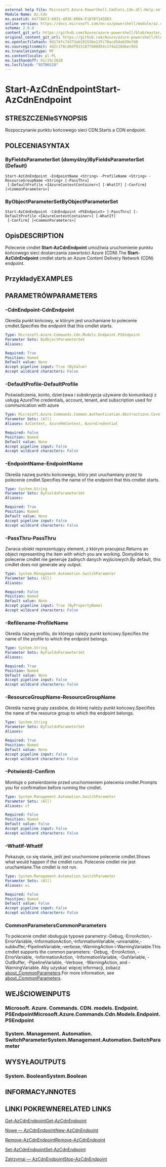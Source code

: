 ```yaml
---
external help file: Microsoft.Azure.PowerShell.Cmdlets.Cdn.dll-Help.xml
Module Name: Az.Cdn
ms.assetid: 6477ADC3-0831-493D-8904-F1D787145DD3
online version: https://docs.microsoft.com/en-us/powershell/module/az.cdn/start-azcdnendpoint
schema: 2.0.0
content_git_url: https://github.com/Azure/azure-powershell/blob/master/src/Cdn/Cdn/help/Start-AzCdnEndpoint.md
original_content_git_url: https://github.com/Azure/azure-powershell/blob/master/src/Cdn/Cdn/help/Start-AzCdnEndpoint.md
ms.openlocfilehash: 8d174fc74373ab29153be13fc78acd5da639e7d0
ms.sourcegitcommit: 4d2c178cd6df9151877b08d54c1f4a228dbec9d1
ms.translationtype: MT
ms.contentlocale: pl-PL
ms.lasthandoff: 01/29/2020
ms.locfileid: "93706528"
---
```

# <span data-ttu-id="dffd5-101">Start-AzCdnEndpoint</span><span class="sxs-lookup"><span data-stu-id="dffd5-101">Start-AzCdnEndpoint</span></span>

## <span data-ttu-id="dffd5-102">STRESZCZENIe</span><span class="sxs-lookup"><span data-stu-id="dffd5-102">SYNOPSIS</span></span>
<span data-ttu-id="dffd5-103">Rozpoczynanie punktu końcowego sieci CDN.</span><span class="sxs-lookup"><span data-stu-id="dffd5-103">Starts a CDN endpoint.</span></span>

## <span data-ttu-id="dffd5-104">POLECENIA</span><span class="sxs-lookup"><span data-stu-id="dffd5-104">SYNTAX</span></span>

### <span data-ttu-id="dffd5-105">ByFieldsParameterSet (domyślny)</span><span class="sxs-lookup"><span data-stu-id="dffd5-105">ByFieldsParameterSet (Default)</span></span>
```
Start-AzCdnEndpoint -EndpointName <String> -ProfileName <String> -ResourceGroupName <String> [-PassThru]
 [-DefaultProfile <IAzureContextContainer>] [-WhatIf] [-Confirm] [<CommonParameters>]
```

### <span data-ttu-id="dffd5-106">ByObjectParameterSet</span><span class="sxs-lookup"><span data-stu-id="dffd5-106">ByObjectParameterSet</span></span>
```
Start-AzCdnEndpoint -CdnEndpoint <PSEndpoint> [-PassThru] [-DefaultProfile <IAzureContextContainer>] [-WhatIf]
 [-Confirm] [<CommonParameters>]
```

## <span data-ttu-id="dffd5-107">Opis</span><span class="sxs-lookup"><span data-stu-id="dffd5-107">DESCRIPTION</span></span>
<span data-ttu-id="dffd5-108">Polecenie cmdlet **Start-AzCdnEndpoint** umożliwia uruchomienie punktu końcowego sieci dostarczania zawartości Azure (CDN).</span><span class="sxs-lookup"><span data-stu-id="dffd5-108">The **Start-AzCdnEndpoint** cmdlet starts an Azure Content Delivery Network (CDN) endpoint.</span></span>

## <span data-ttu-id="dffd5-109">Przykłady</span><span class="sxs-lookup"><span data-stu-id="dffd5-109">EXAMPLES</span></span>

## <span data-ttu-id="dffd5-110">PARAMETRÓW</span><span class="sxs-lookup"><span data-stu-id="dffd5-110">PARAMETERS</span></span>

### <span data-ttu-id="dffd5-111">-CdnEndpoint</span><span class="sxs-lookup"><span data-stu-id="dffd5-111">-CdnEndpoint</span></span>
<span data-ttu-id="dffd5-112">Określa punkt końcowy, w którym jest uruchamiane to polecenie cmdlet.</span><span class="sxs-lookup"><span data-stu-id="dffd5-112">Specifies the endpoint that this cmdlet starts.</span></span>

```yaml
Type: Microsoft.Azure.Commands.Cdn.Models.Endpoint.PSEndpoint
Parameter Sets: ByObjectParameterSet
Aliases:

Required: True
Position: Named
Default value: None
Accept pipeline input: True (ByValue)
Accept wildcard characters: False
```

### <span data-ttu-id="dffd5-113">-DefaultProfile</span><span class="sxs-lookup"><span data-stu-id="dffd5-113">-DefaultProfile</span></span>
<span data-ttu-id="dffd5-114">Poświadczenia, konto, dzierżawa i subskrypcja używane do komunikacji z usługą Azure</span><span class="sxs-lookup"><span data-stu-id="dffd5-114">The credentials, account, tenant, and subscription used for communication with azure</span></span>

```yaml
Type: Microsoft.Azure.Commands.Common.Authentication.Abstractions.Core.IAzureContextContainer
Parameter Sets: (All)
Aliases: AzContext, AzureRmContext, AzureCredential

Required: False
Position: Named
Default value: None
Accept pipeline input: False
Accept wildcard characters: False
```

### <span data-ttu-id="dffd5-115">-EndpointName</span><span class="sxs-lookup"><span data-stu-id="dffd5-115">-EndpointName</span></span>
<span data-ttu-id="dffd5-116">Określa nazwę punktu końcowego, który jest uruchamiany przez to polecenie cmdlet.</span><span class="sxs-lookup"><span data-stu-id="dffd5-116">Specifies the name of the endpoint that this cmdlet starts.</span></span>

```yaml
Type: System.String
Parameter Sets: ByFieldsParameterSet
Aliases:

Required: True
Position: Named
Default value: None
Accept pipeline input: False
Accept wildcard characters: False
```

### <span data-ttu-id="dffd5-117">-PassThru</span><span class="sxs-lookup"><span data-stu-id="dffd5-117">-PassThru</span></span>
<span data-ttu-id="dffd5-118">Zwraca obiekt reprezentujący element, z którym pracujesz.</span><span class="sxs-lookup"><span data-stu-id="dffd5-118">Returns an object representing the item with which you are working.</span></span>
<span data-ttu-id="dffd5-119">Domyślnie to polecenie cmdlet nie generuje żadnych danych wyjściowych.</span><span class="sxs-lookup"><span data-stu-id="dffd5-119">By default, this cmdlet does not generate any output.</span></span>

```yaml
Type: System.Management.Automation.SwitchParameter
Parameter Sets: (All)
Aliases:

Required: False
Position: Named
Default value: None
Accept pipeline input: True (ByPropertyName)
Accept wildcard characters: False
```

### <span data-ttu-id="dffd5-120">-Refilename</span><span class="sxs-lookup"><span data-stu-id="dffd5-120">-ProfileName</span></span>
<span data-ttu-id="dffd5-121">Określa nazwę profilu, do którego należy punkt końcowy.</span><span class="sxs-lookup"><span data-stu-id="dffd5-121">Specifies the name of the profile to which the endpoint belongs.</span></span>

```yaml
Type: System.String
Parameter Sets: ByFieldsParameterSet
Aliases:

Required: True
Position: Named
Default value: None
Accept pipeline input: False
Accept wildcard characters: False
```

### <span data-ttu-id="dffd5-122">-ResourceGroupName</span><span class="sxs-lookup"><span data-stu-id="dffd5-122">-ResourceGroupName</span></span>
<span data-ttu-id="dffd5-123">Określa nazwę grupy zasobów, do której należy punkt końcowy.</span><span class="sxs-lookup"><span data-stu-id="dffd5-123">Specifies the name of the resource group to which the endpoint belongs.</span></span>

```yaml
Type: System.String
Parameter Sets: ByFieldsParameterSet
Aliases:

Required: True
Position: Named
Default value: None
Accept pipeline input: False
Accept wildcard characters: False
```

### <span data-ttu-id="dffd5-124">-Potwierdź</span><span class="sxs-lookup"><span data-stu-id="dffd5-124">-Confirm</span></span>
<span data-ttu-id="dffd5-125">Monituje o potwierdzenie przed uruchomieniem polecenia cmdlet.</span><span class="sxs-lookup"><span data-stu-id="dffd5-125">Prompts you for confirmation before running the cmdlet.</span></span>

```yaml
Type: System.Management.Automation.SwitchParameter
Parameter Sets: (All)
Aliases: cf

Required: False
Position: Named
Default value: False
Accept pipeline input: False
Accept wildcard characters: False
```

### <span data-ttu-id="dffd5-126">-WhatIf</span><span class="sxs-lookup"><span data-stu-id="dffd5-126">-WhatIf</span></span>
<span data-ttu-id="dffd5-127">Pokazuje, co się stanie, jeśli jest uruchomione polecenie cmdlet.</span><span class="sxs-lookup"><span data-stu-id="dffd5-127">Shows what would happen if the cmdlet runs.</span></span>
<span data-ttu-id="dffd5-128">Polecenie cmdlet nie jest uruchamiane.</span><span class="sxs-lookup"><span data-stu-id="dffd5-128">The cmdlet is not run.</span></span>

```yaml
Type: System.Management.Automation.SwitchParameter
Parameter Sets: (All)
Aliases: wi

Required: False
Position: Named
Default value: False
Accept pipeline input: False
Accept wildcard characters: False
```

### <span data-ttu-id="dffd5-129">CommonParameters</span><span class="sxs-lookup"><span data-stu-id="dffd5-129">CommonParameters</span></span>
<span data-ttu-id="dffd5-130">To polecenie cmdlet obsługuje typowe parametry:-Debug,-ErrorAction,-ErrorVariable,-InformationAction,-InformationVariable,-unvariable,-subbuffer,-PipelineVariable,-verbose,-WarningAction i-WarningVariable.</span><span class="sxs-lookup"><span data-stu-id="dffd5-130">This cmdlet supports the common parameters: -Debug, -ErrorAction, -ErrorVariable, -InformationAction, -InformationVariable, -OutVariable, -OutBuffer, -PipelineVariable, -Verbose, -WarningAction, and -WarningVariable.</span></span> <span data-ttu-id="dffd5-131">Aby uzyskać więcej informacji, zobacz [about_CommonParameters](https://go.microsoft.com/fwlink/?LinkID=113216).</span><span class="sxs-lookup"><span data-stu-id="dffd5-131">For more information, see [about_CommonParameters](https://go.microsoft.com/fwlink/?LinkID=113216).</span></span>

## <span data-ttu-id="dffd5-132">WEJŚCIOWE</span><span class="sxs-lookup"><span data-stu-id="dffd5-132">INPUTS</span></span>

### <span data-ttu-id="dffd5-133">Microsoft. Azure. Commands. CDN. models. Endpoint. PSEndpoint</span><span class="sxs-lookup"><span data-stu-id="dffd5-133">Microsoft.Azure.Commands.Cdn.Models.Endpoint.PSEndpoint</span></span>

### <span data-ttu-id="dffd5-134">System. Management. Automation. SwitchParameter</span><span class="sxs-lookup"><span data-stu-id="dffd5-134">System.Management.Automation.SwitchParameter</span></span>

## <span data-ttu-id="dffd5-135">WYSYŁA</span><span class="sxs-lookup"><span data-stu-id="dffd5-135">OUTPUTS</span></span>

### <span data-ttu-id="dffd5-136">System. Boolean</span><span class="sxs-lookup"><span data-stu-id="dffd5-136">System.Boolean</span></span>

## <span data-ttu-id="dffd5-137">INFORMACYJN</span><span class="sxs-lookup"><span data-stu-id="dffd5-137">NOTES</span></span>

## <span data-ttu-id="dffd5-138">LINKI POKREWNE</span><span class="sxs-lookup"><span data-stu-id="dffd5-138">RELATED LINKS</span></span>

[<span data-ttu-id="dffd5-139">Get-AzCdnEndpoint</span><span class="sxs-lookup"><span data-stu-id="dffd5-139">Get-AzCdnEndpoint</span></span>](./Get-AzCdnEndpoint.md)

[<span data-ttu-id="dffd5-140">Nowe — AzCdnEndpoint</span><span class="sxs-lookup"><span data-stu-id="dffd5-140">New-AzCdnEndpoint</span></span>](./New-AzCdnEndpoint.md)

[<span data-ttu-id="dffd5-141">Remove-AzCdnEndpoint</span><span class="sxs-lookup"><span data-stu-id="dffd5-141">Remove-AzCdnEndpoint</span></span>](./Remove-AzCdnEndpoint.md)

[<span data-ttu-id="dffd5-142">Set-AzCdnEndpoint</span><span class="sxs-lookup"><span data-stu-id="dffd5-142">Set-AzCdnEndpoint</span></span>](./Set-AzCdnEndpoint.md)

[<span data-ttu-id="dffd5-143">Zatrzymaj — AzCdnEndpoint</span><span class="sxs-lookup"><span data-stu-id="dffd5-143">Stop-AzCdnEndpoint</span></span>](./Stop-AzCdnEndpoint.md)


